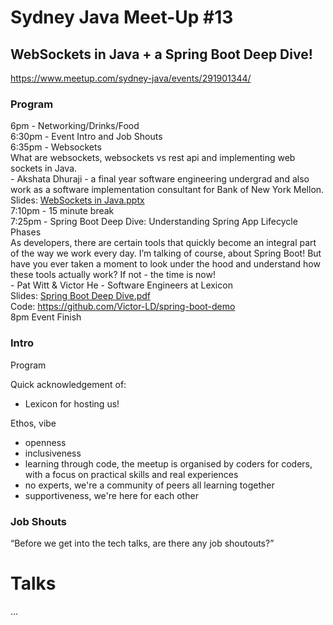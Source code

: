 # Sydney Java Meet-Up #13
## WebSockets in Java + a Spring Boot Deep Dive!
https://www.meetup.com/sydney-java/events/291901344/

### Program
6pm - Networking/Drinks/Food  
6:30pm - Event Intro and Job Shouts  
6:35pm - Websockets  
What are websockets, websockets vs rest api and implementing web sockets in Java.  
\- Akshata Dhuraji - a final year software engineering undergrad and also work as a software implementation consultant for Bank of New York Mellon.  
Slides: [WebSockets in Java.pptx](https://github.com/SydneyJavaMeetup/meetup-13-web-sockets-spring/files/11097349/WebSockets.in.Java.pptx)  
7:10pm - 15 minute break  
7:25pm - Spring Boot Deep Dive: Understanding Spring App Lifecycle Phases  
As developers, there are certain tools that quickly become an integral part of the way we work every day. I’m talking of course, about Spring Boot! But have you ever taken a moment to look under the hood and understand how these tools actually work? If not - the time is now!  
\- Pat Witt & Victor He - Software Engineers at Lexicon  
Slides: [Spring Boot Deep Dive.pdf](https://github.com/SydneyJavaMeetup/meetup-13-web-sockets-spring/files/11097266/Spring.Boot.Deep.Dive.pdf)  
Code: https://github.com/Victor-LD/spring-boot-demo  
8pm Event Finish


### Intro
Program

Quick acknowledgement of:
* Lexicon for hosting us!

Ethos, vibe
* openness
* inclusiveness
* learning through code, the meetup is organised by coders for coders, with a focus on practical skills and real experiences
* no experts, we're a community of peers all learning together
* supportiveness, we're here for each other

### Job Shouts
“Before we get into the tech talks, are there any job shoutouts?”


# Talks
...
